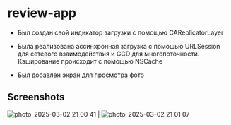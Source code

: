 # review-app

- Был создан свой индикатор загрузки с помощью CAReplicatorLayer

- Была реализована ассинхронная загрузка с помошью URLSession для сетевого взаимодействия и GCD для многопоточности. Кэширование происходит с помощью NSCache

- Был добавлен экран для просмотра фото

## Screenshots

![photo_2025-03-02 21 00 41](https://github.com/user-attachments/assets/fdd11412-01e6-4c74-ae49-192f36de83c5) | ![photo_2025-03-02 21 01 07](https://github.com/user-attachments/assets/b539b8ae-208b-4dc4-b460-96e45571b603)


